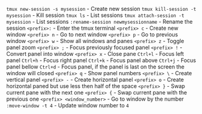 `tmux new-session -s mysession` - Create new session
`tmux kill-session -t mysession` - Kill session
`tmux ls` - List sessions
`tmux attach-session -t mysession` - List sessions
`:rename-session newmysessionname` - Rename the session
`<prefix>:` - Enter the tmux terminal
`<prefix> c` - Create new window
`<prefix> n` - Go to next window
`<prefix> p` - Go to previous window
`<prefix> w` - Show all windows and panes
`<prefix> z` - Toggle panel zoom
`<prefix> ;` - Focus previously focused panel
`<prefix> !` - Convert panel into window
`<prefix> x` - Close pane
`Ctrl+l` - Focus left panel
`Ctrl+h` - Focus right panel
`Ctrl+k` - Focus panel above
`Ctrl+j` - Focus panel bellow
`Ctrl+d` - Focus panel, if the panel is last on the screen the window will closed
`<prefix> q` - Show panel numbers
`<prefix> \` - Create vertical panel
`<prefix> -` - Create horizontal panel
`<prefix> o` - Create horizontal paned but use less then half of the space
`<prefix> }` - Swap current pane with the next one
`<prefix> {` - Swap current pane with the previous one
`<prefix> <window_number>` - Go to window by the number
`:move-window -t 4` - Update window number to `4`
